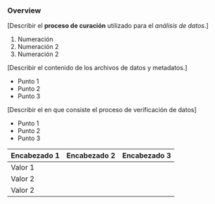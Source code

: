 ### Overview

[Describir el **proceso de curación** utilizado para el *análisis de datos*.]


1. Numeración
2. Numeración 2
3. Numeración 2


[Describir el contenido de los archivos de datos y metadatos.]

- Punto 1
- Punto 2
- Punto 3


[Describir el en que consiste el proceso de verificación de datos]

- Punto 1
- Punto 2
- Punto 3



| Encabezado 1 | Encabezado 2 | Encabezado 3 |
| ------------ | ------------ | ------------ |
| Valor 1      |              |              |
| Valor 2      |              |              |
| Valor 2      |              |              |





